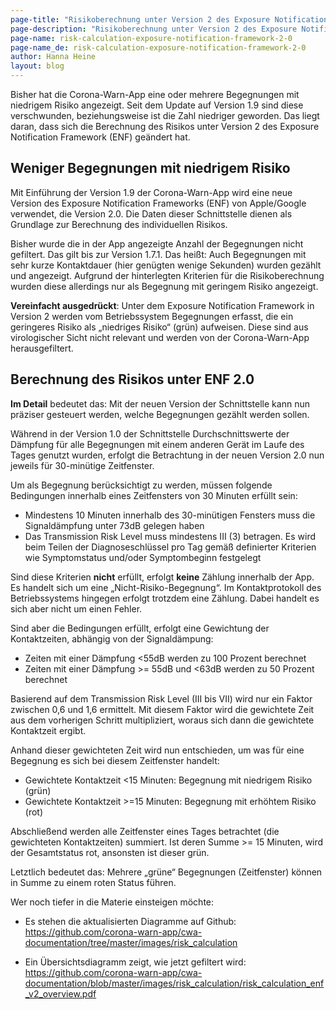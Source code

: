 ```yaml
---
page-title: "Risikoberechnung unter Version 2 des Exposure Notification Frameworks"
page-description: "Risikoberechnung unter Version 2 des Exposure Notification Frameworks"
page-name: risk-calculation-exposure-notification-framework-2-0
page-name_de: risk-calculation-exposure-notification-framework-2-0
author: Hanna Heine
layout: blog
---
```

 
Bisher hat die Corona-Warn-App eine oder mehrere Begegnungen mit niedrigem Risiko angezeigt. Seit dem Update auf Version 1.9 sind diese verschwunden, beziehungsweise ist die Zahl niedriger geworden. Das liegt daran, dass sich die Berechnung des Risikos unter Version 2 des Exposure Notification Framework (ENF) geändert hat. 
 
<!-- overview -->

## Weniger Begegnungen mit niedrigem Risiko

Mit Einführung der Version 1.9 der Corona-Warn-App wird eine neue Version des Exposure Notification Frameworks (ENF) von Apple/Google verwendet, die Version 2.0. Die Daten dieser Schnittstelle dienen als Grundlage zur Berechnung des individuellen Risikos.
 
Bisher wurde die in der App angezeigte Anzahl der Begegnungen nicht gefiltert. Das gilt bis zur Version 1.7.1. Das heißt: Auch Begegnungen mit sehr kurze Kontaktdauer (hier genügten wenige Sekunden) wurden gezählt und angezeigt. Aufgrund der hinterlegten Kriterien für die Risikoberechnung wurden diese allerdings nur als Begegnung mit geringem Risiko angezeigt.

**Vereinfacht ausgedrückt**: Unter dem Exposure Notification Framework in Version 2 werden vom Betriebssystem Begegnungen erfasst, die ein geringeres Risiko als „niedriges Risiko“ (grün) aufweisen. Diese sind aus virologischer Sicht nicht relevant und werden von der Corona-Warn-App herausgefiltert.

## Berechnung des Risikos unter ENF 2.0 

**Im Detail** bedeutet das:  Mit der neuen Version der Schnittstelle kann nun präziser gesteuert werden, welche Begegnungen gezählt werden sollen. 

Während in der Version 1.0 der Schnittstelle Durchschnittswerte der Dämpfung für alle Begegnungen mit einem anderen Gerät im Laufe des Tages genutzt wurden, erfolgt die Betrachtung in der neuen Version 2.0 nun jeweils für 30-minütige Zeitfenster. 
 
Um als Begegnung berücksichtigt zu werden, müssen folgende Bedingungen innerhalb eines Zeitfensters von 30 Minuten erfüllt sein:
- Mindestens 10 Minuten innerhalb des 30-minütigen Fensters muss die Signaldämpfung unter 73dB gelegen haben
- Das Transmission Risk Level muss mindestens III (3) betragen. Es wird beim Teilen der Diagnoseschlüssel pro Tag gemäß definierter Kriterien wie Symptomstatus und/oder Symptombeginn festgelegt
 
Sind diese Kriterien **nicht** erfüllt, erfolgt **keine** Zählung innerhalb der App. Es handelt sich um eine „Nicht-Risiko-Begegnung“. Im Kontaktprotokoll des Betriebssystems hingegen erfolgt trotzdem eine Zählung. Dabei handelt es sich aber nicht um einen Fehler.
 
Sind aber die Bedingungen erfüllt, erfolgt eine Gewichtung der Kontaktzeiten, abhängig von der Signaldämpung:
- Zeiten mit einer Dämpfung <55dB werden zu 100 Prozent berechnet
- Zeiten mit einer Dämpfung >= 55dB und <63dB werden zu 50 Prozent berechnet
 
Basierend auf dem Transmission Risk Level (III bis VII) wird nur ein Faktor zwischen 0,6 und 1,6 ermittelt. Mit diesem Faktor wird die gewichtete Zeit aus dem vorherigen Schritt multipliziert, woraus sich dann die gewichtete Kontaktzeit ergibt.
 
Anhand dieser gewichteten Zeit wird nun entschieden, um was für eine Begegnung es sich bei diesem Zeitfenster handelt:
- Gewichtete Kontaktzeit <15 Minuten: Begegnung mit niedrigem Risiko (grün)
- Gewichtete Kontaktzeit >=15 Minuten: Begegnung mit erhöhtem Risiko (rot) 
 
Abschließend werden alle Zeitfenster eines Tages betrachtet (die gewichteten Kontaktzeiten) summiert. Ist deren Summe >= 15 Minuten, wird der Gesamtstatus rot, ansonsten ist dieser grün.
 
Letztlich bedeutet das: Mehrere „grüne“ Begegnungen (Zeitfenster) können in Summe zu einem roten Status führen.

Wer noch tiefer in die Materie einsteigen möchte:

- Es stehen die aktualisierten Diagramme auf Github: https://github.com/corona-warn-app/cwa-documentation/tree/master/images/risk_calculation

- Ein Übersichtsdiagramm zeigt, wie jetzt gefiltert wird: https://github.com/corona-warn-app/cwa-documentation/blob/master/images/risk_calculation/risk_calculation_enf_v2_overview.pdf

